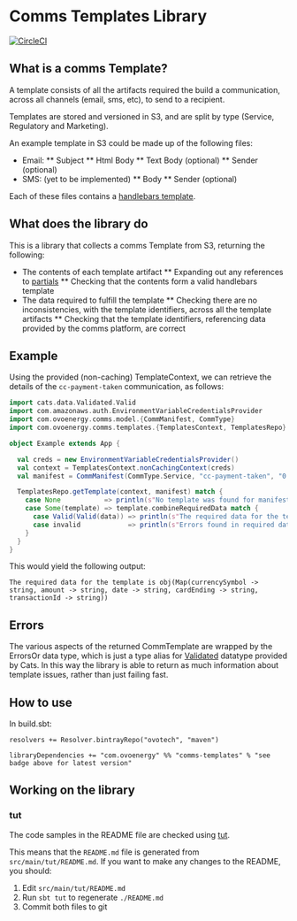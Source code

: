 # Comms Templates Library

[![CircleCI](https://circleci.com/gh/ovotech/comms-templates.svg?style=svg)](https://circleci.com/gh/ovotech/comms-templates)

## What is a comms Template?

A template consists of all the artifacts required the build a communication, across all channels (email, sms, etc), to send to a recipient.
 
Templates are stored and versioned in S3, and are split by type (Service, Regulatory and Marketing).
 
An example template in S3 could be made up of the following files:
* Email:
** Subject
** Html Body
** Text Body (optional)
** Sender (optional)
* SMS: (yet to be implemented)
** Body
** Sender (optional)
 
Each of these files contains a [handlebars template](http://handlebarsjs.com/expressions.html).
 
## What does the library do 

This is a library that collects a comms Template from S3, returning the following:
* The contents of each template artifact
** Expanding out any references to [partials](http://handlebarsjs.com/partials.html)
** Checking that the contents form a valid handlebars template
* The data required to fulfill the template 
** Checking there are no inconsistencies, with the template identifiers, across all the template artifacts
** Checking that the template identifiers, referencing data provided by the comms platform, are correct

## Example

Using the provided (non-caching) TemplateContext, we can retrieve the details of the `cc-payment-taken` communication, as follows:

```scala
import cats.data.Validated.Valid
import com.amazonaws.auth.EnvironmentVariableCredentialsProvider
import com.ovoenergy.comms.model.{CommManifest, CommType}
import com.ovoenergy.comms.templates.{TemplatesContext, TemplatesRepo}

object Example extends App {

  val creds = new EnvironmentVariableCredentialsProvider()
  val context = TemplatesContext.nonCachingContext(creds)
  val manifest = CommManifest(CommType.Service, "cc-payment-taken", "0.3")

  TemplatesRepo.getTemplate(context, manifest) match {
    case None           => println(s"No template was found for manifest $manifest")
    case Some(template) => template.combineRequiredData match {
      case Valid(Valid(data)) => println(s"The required data for the template is $data")
      case invalid            => println(s"Errors found in required data $invalid")
    }
  }
}
```

This would yield the following output:

```
The required data for the template is obj(Map(currencySymbol -> string, amount -> string, date -> string, cardEnding -> string, transactionId -> string))
```

## Errors

The various aspects of the returned CommTemplate are wrapped by the ErrorsOr data type, which is just a type alias for [Validated](http://eed3si9n.com/herding-cats/Validated.html) datatype provided by Cats. In this way the library is able to return as much information about template issues, rather than just failing fast.

## How to use

In build.sbt:

```
resolvers += Resolver.bintrayRepo("ovotech", "maven")

libraryDependencies += "com.ovoenergy" %% "comms-templates" % "see badge above for latest version"
```

## Working on the library

### tut

The code samples in the README file are checked using [tut](https://github.com/tpolecat/tut).

This means that the `README.md` file is generated from `src/main/tut/README.md`. If you want to make any changes to the README, you should:

1. Edit `src/main/tut/README.md`
2. Run `sbt tut` to regenerate `./README.md`
3. Commit both files to git
